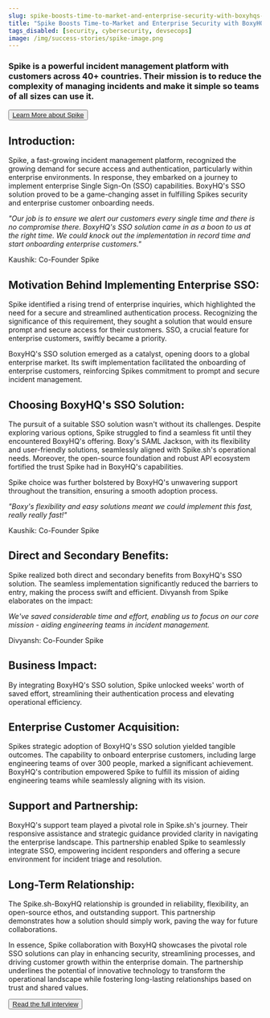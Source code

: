 ```yaml
---
slug: spike-boosts-time-to-market-and-enterprise-security-with-boxyhqs-sso-solution
title: "Spike Boosts Time-to-Market and Enterprise Security with BoxyHQ's SSO Solution"
tags_disabled: [security, cybersecurity, devsecops]
image: /img/success-stories/spike-image.png
---
```


### Spike is a powerful incident management platform with customers across 40+ countries. Their mission is to reduce the complexity of managing incidents and make it simple so teams of all sizes can use it.

<div style={{ textAlign: "center" }}>
<button style={{ width: "170px", height: "50px", borderRadius: "5px", fontSize: "120%" }}>
<a href="https://spike.sh/" target="_blank">Learn More about Spike</a>
</button>
</div>

## Introduction:

Spike, a fast-growing incident management platform, recognized the growing demand for secure access and authentication, particularly within enterprise environments. In response, they embarked on a journey to implement enterprise Single Sign-On (SSO) capabilities. BoxyHQ's SSO solution proved to be a game-changing asset in fulfilling Spikes security and enterprise customer onboarding needs.

<div style={{ textAlign: "center", paddingTop: "10px", border: "solid", borderRadius: "5px", backgroundColor: "#f8f8f8"}}>
<i>"Our job is to ensure we alert our customers every single time and there is no compromise there. BoxyHQ's SSO solution came in as a boon to us at the right time. We could knock out the implementation in record time and start onboarding enterprise customers."
</i>
<p>
Kaushik: Co-Founder Spike
</p>
</div>

## Motivation Behind Implementing Enterprise SSO:

Spike identified a rising trend of enterprise inquiries, which highlighted the need for a secure and streamlined authentication process. Recognizing the significance of this requirement, they sought a solution that would ensure prompt and secure access for their customers. SSO, a crucial feature for enterprise customers, swiftly became a priority.

BoxyHQ's SSO solution emerged as a catalyst, opening doors to a global enterprise market. Its swift implementation facilitated the onboarding of enterprise customers, reinforcing Spikes commitment to prompt and secure incident management.

## Choosing BoxyHQ's SSO Solution:

The pursuit of a suitable SSO solution wasn't without its challenges. Despite exploring various options, Spike struggled to find a seamless fit until they encountered BoxyHQ's offering. Boxy's SAML Jackson, with its flexibility and user-friendly solutions, seamlessly aligned with Spike.sh's operational needs. Moreover, the open-source foundation and robust API ecosystem fortified the trust Spike had in BoxyHQ's capabilities.

Spike choice was further bolstered by BoxyHQ's unwavering support throughout the transition, ensuring a smooth adoption process.

<div style={{ textAlign: "center", paddingTop: "10px", border: "solid", borderRadius: "5px", backgroundColor: "#f8f8f8"}}>
<i> "Boxy's flexibility and easy solutions meant we could implement this fast, really really fast!"
</i>
<p>
Kaushik: Co-Founder Spike
</p>
</div>

## Direct and Secondary Benefits:

Spike realized both direct and secondary benefits from BoxyHQ's SSO solution. The seamless implementation significantly reduced the barriers to entry, making the process swift and efficient. Divyansh from Spike elaborates on the impact:

<div style={{ textAlign: "center", paddingTop: "10px", border: "solid", borderRadius: "5px", backgroundColor: "#f8f8f8"}}>
<i>We've saved considerable time and effort, enabling us to focus on our core mission - aiding engineering teams in incident management.
</i>
<p>
Divyansh: Co-Founder Spike
</p>
</div>

## Business Impact:

By integrating BoxyHQ's SSO solution, Spike unlocked weeks' worth of saved effort, streamlining their authentication process and elevating operational efficiency.

## Enterprise Customer Acquisition:

Spikes strategic adoption of BoxyHQ's SSO solution yielded tangible outcomes. The capability to onboard enterprise customers, including large engineering teams of over 300 people, marked a significant achievement. BoxyHQ's contribution empowered Spike to fulfill its mission of aiding engineering teams while seamlessly aligning with its vision.

## Support and Partnership:

BoxyHQ's support team played a pivotal role in Spike.sh's journey. Their responsive assistance and strategic guidance provided clarity in navigating the enterprise landscape. This partnership enabled Spike to seamlessly integrate SSO, empowering incident responders and offering a secure environment for incident triage and resolution.

## Long-Term Relationship:

The Spike.sh-BoxyHQ relationship is grounded in reliability, flexibility, an open-source ethos, and outstanding support. This partnership demonstrates how a solution should simply work, paving the way for future collaborations.

In essence, Spike collaboration with BoxyHQ showcases the pivotal role SSO solutions can play in enhancing security, streamlining processes, and driving customer growth within the enterprise domain. The partnership underlines the potential of innovative technology to transform the operational landscape while fostering long-lasting relationships based on trust and shared values.

<div style={{ textAlign: "center" }}>
<button style={{  width: "190px", height: "50px", borderRadius: "5px", fontSize: "100%" }}>
<a href="/blog/transforming-security-and-access-with-boxyhqs-sso-solution-a-conversation-with-the-spike-team" target="_blank">Read the full interview</a>
</button>
</div>
